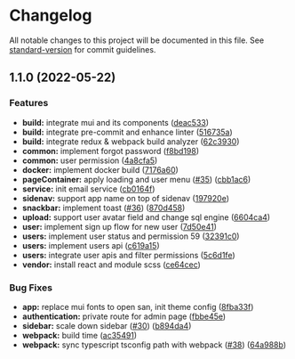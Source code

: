 # Changelog

All notable changes to this project will be documented in this file. See [standard-version](https://github.com/conventional-changelog/standard-version) for commit guidelines.

## 1.1.0 (2022-05-22)


### Features

* **build:** integrate mui and its components ([deac533](https://github.com/tuanhuydev/sidehand-system/commit/deac533b9c036680be36d0f666ae9ee381967f67))
* **build:** integrate pre-commit and enhance linter ([516735a](https://github.com/tuanhuydev/sidehand-system/commit/516735a2a1fae1d34cf8b0bc2b40621a035dcd18))
* **build:** integrate redux & webpack build analyzer ([62c3930](https://github.com/tuanhuydev/sidehand-system/commit/62c3930f541aa9e415848682f94d47585f8cbf71))
* **common:** implement forgot password ([f8bd198](https://github.com/tuanhuydev/sidehand-system/commit/f8bd19884891bda7a2dc2117313a6ca01ecef06b))
* **common:** user permission ([4a8cfa5](https://github.com/tuanhuydev/sidehand-system/commit/4a8cfa5b4f646cd58dd3475ce5edc8334f5cfd6a))
* **docker:** implement docker build ([7176a60](https://github.com/tuanhuydev/sidehand-system/commit/7176a600a7e71604bdaa08d336f5b97ecafdc1f1))
* **pageContainer:** apply loading and user menu ([#35](https://github.com/tuanhuydev/sidehand-system/issues/35)) ([cbb1ac6](https://github.com/tuanhuydev/sidehand-system/commit/cbb1ac6787f9f7b1e496f873a04e6998484c9428))
* **service:** init email service ([cb0164f](https://github.com/tuanhuydev/sidehand-system/commit/cb0164f6bfc32c4ddad85cbc9bb6542a45ffe528))
* **sidenav:** support app name on top of sidenav ([197920e](https://github.com/tuanhuydev/sidehand-system/commit/197920e03e94a247633773f61a8fd7c27fefaa31))
* **snackbar:** implement toast ([#36](https://github.com/tuanhuydev/sidehand-system/issues/36)) ([870d458](https://github.com/tuanhuydev/sidehand-system/commit/870d45891761a9ccd20c0875bc0bb7778406c3ff))
* **upload:** support user avatar field and change sql engine ([6604ca4](https://github.com/tuanhuydev/sidehand-system/commit/6604ca4ad5eb8e816599bc546ff241427a9cb866))
* **user:** implement sign up flow for new user ([7d50e41](https://github.com/tuanhuydev/sidehand-system/commit/7d50e41b384d49f779b764859ecaaad7747a989b))
* **users:** implement user status and permission 59 ([32391c0](https://github.com/tuanhuydev/sidehand-system/commit/32391c0710054322c9db77ce76b43390500a5de7))
* **users:** implement users api ([c619a15](https://github.com/tuanhuydev/sidehand-system/commit/c619a151b9c71905edbd8ec76589a33143481d46))
* **users:** integrate user apis and filter permissions ([5c6d1fe](https://github.com/tuanhuydev/sidehand-system/commit/5c6d1fe9cf30bb9432a903a62e56892b5b900e29))
* **vendor:** install react and module scss ([ce64cec](https://github.com/tuanhuydev/sidehand-system/commit/ce64cec1f7977ceda1e7c65346ccf78b610f1e76))


### Bug Fixes

* **app:** replace mui fonts to open san, init theme config ([8fba33f](https://github.com/tuanhuydev/sidehand-system/commit/8fba33f6037832dcb02253c8a82e5530e6378346))
* **authentication:** private route for admin page ([fbbe45e](https://github.com/tuanhuydev/sidehand-system/commit/fbbe45e8388bddf4da45877f624e420e532d9d85))
* **sidebar:** scale down sidebar ([#30](https://github.com/tuanhuydev/sidehand-system/issues/30)) ([b894da4](https://github.com/tuanhuydev/sidehand-system/commit/b894da4d3353b8cca7b0af940b24506faaedff64))
* **webpack:** build time ([ac35491](https://github.com/tuanhuydev/sidehand-system/commit/ac354915047cbf44465db75757ac0ea7e83c8e8a))
* **webpack:** sync typescript tsconfig path with webpack ([#38](https://github.com/tuanhuydev/sidehand-system/issues/38)) ([64a988b](https://github.com/tuanhuydev/sidehand-system/commit/64a988b533c03f39bff8c28aa67246fb76887118))
